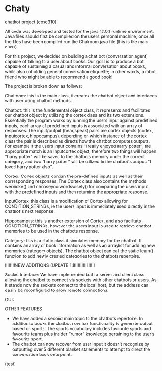 # Chaty
 chatbot project (cosc310)

All code was developed and tested for the java 13.0.1 runtime environment.
Java files should first be compiled on the users personal machine, once all the files have been compiled run the Chatroom.java file (this is the main class)

For this project, we decided on building a chat bot (conversation agent) capable of talking to a user about books. Our goal is to produce a bot capable of sustaining a casual and informal conversation about books, while also upholding general conversation etiquette; in other words, a robot friend who might be able to recommend a good book! 

The project is broken down as follows:

Chatroom: this is the main class, it creates the chatbot object and interfaces with user using chatbot methods.

Chatbot: this is the fundemental object class, it represents and facilitates our chatbot object by utilizing the cortex class and its two extensions.
Essentially the program works by running the users input against predefined inputs, each array of predefined inputs is associated with an array of responses. The input/output (hear/speak) pairs are cortex objects (cortex, inputcortex, hippocampus), depending on which instance of the cortex class the pair is described as directs how the chatbot computes outputs. For example if the users input contains "i really enjoyed harry potter", the appropriate match is an inputcortex object; therefore two things will happen "harry potter" will be saved to the chatbots memory under the correct category, and two "harry potter" will be utilized in the chatbot's output: "I loved harry potter also".

Cortex: Cortex objects contian the pre-defined inputs as well as their corresponding responses. The Cortex class also contains the methods 
wernicke() and chooseyourwordswisely() for comparing the users input with the predefined inputs and then returning the appropriate response.

InputCortex: this class is a modification of Cortex allowing for CONDITION_STRINGs, ie the users input is immediately used directly in the chatbot's next response. 

Hippocampus: this is another extension of Cortex, and also facilitats CONDTION_STRINGs, however the users input is used to retrieve chatbot memories to be used in the chatbots response. 

Category: this is a static class it simulates memory for the chatbot. It contains an array of book information as well as an arraylist for adding new memories (category objects). The chatbot object can call the static learn() function to add newly created categories to the chatbots repertoire.

!!!!!!!!NEW ADDITIONS (UPDATE 1.1)!!!!!!!!!!!!!!!!

Socket interface: We have implemented both a server and client class allowing the chatbot to connect via sockets with other chatbots or users. As it stands now the sockets connect to the local host, but the address can easily be reconfigured to allow remote connections. 

GUI:

OTHER FEATURES

- We have added a second main topic to the chatbots repertoire. In addition to books the chatbot now has functionality to generate output based on sports. The sports vocabulary includes favourite sports and favourite teams plus insider “rumor” knowledge pertaining to the user’s favourite sport.
- The chatbot can now recover from user input it doesn’t recognize by outputting over 5 different blanket statements to attempt to direct the conversation back onto point.









(test)